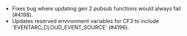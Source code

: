 - Fixes bug where updating gen 2 pubsub functions would always fail (#4198).
- Updates reserved environment variables for CF3 to include 'EVENTARC_CLOUD_EVENT_SOURCE' (#4196).
